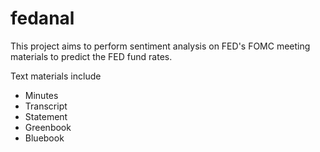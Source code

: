 # fedanal
This project aims to perform sentiment analysis on FED's FOMC meeting materials to predict the FED fund rates.

Text materials include
- Minutes
- Transcript
- Statement
- Greenbook
- Bluebook